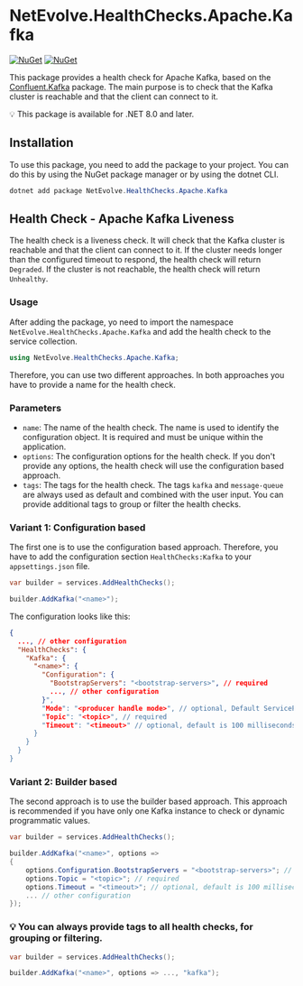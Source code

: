 # NetEvolve.HealthChecks.Apache.Kafka

[![NuGet](https://img.shields.io/nuget/v/NetEvolve.HealthChecks.Apache.Kafka?logo=nuget)](https://www.nuget.org/packages/NetEvolve.HealthChecks.Apache.Kafka/)
[![NuGet](https://img.shields.io/nuget/dt/NetEvolve.HealthChecks.Apache.Kafka?logo=nuget)](https://www.nuget.org/packages/NetEvolve.HealthChecks.Apache.Kafka/)

This package provides a health check for Apache Kafka, based on the [Confluent.Kafka](https://www.nuget.org/packages/Confluent.Kafka/) package.
The main purpose is to check that the Kafka cluster is reachable and that the client can connect to it.

:bulb: This package is available for .NET 8.0 and later.

## Installation
To use this package, you need to add the package to your project. You can do this by using the NuGet package manager or by using the dotnet CLI.
```powershell
dotnet add package NetEvolve.HealthChecks.Apache.Kafka
```

## Health Check - Apache Kafka Liveness
The health check is a liveness check. It will check that the Kafka cluster is reachable and that the client can connect to it.
If the cluster needs longer than the configured timeout to respond, the health check will return `Degraded`.
If the cluster is not reachable, the health check will return `Unhealthy`.

### Usage
After adding the package, yo need to import the namespace `NetEvolve.HealthChecks.Apache.Kafka` and add the health check to the service collection.
```csharp
using NetEvolve.HealthChecks.Apache.Kafka;
```
Therefore, you can use two different approaches. In both approaches you have to provide a name for the health check.

### Parameters
- `name`: The name of the health check. The name is used to identify the configuration object. It is required and must be unique within the application.
- `options`: The configuration options for the health check. If you don't provide any options, the health check will use the configuration based approach.
- `tags`: The tags for the health check. The tags `kafka` and `message-queue` are always used as default and combined with the user input. You can provide additional tags to group or filter the health checks.

### Variant 1: Configuration based
The first one is to use the configuration based approach. Therefore, you have to add the configuration section `HealthChecks:Kafka` to your `appsettings.json` file.
```csharp
var builder = services.AddHealthChecks();

builder.AddKafka("<name>");
```

The configuration looks like this:
```json
{
  ..., // other configuration
  "HealthChecks": {
    "Kafka": {
      "<name>": {
        "Configuration": {
          "BootstrapServers": "<bootstrap-servers>", // required
          ..., // other configuration
        }",
        "Mode": "<producer handle mode>", // optional, Default ServiceProvider
        "Topic": "<topic>", // required
        "Timeout": "<timeout>" // optional, default is 100 milliseconds
      }
    }
  }
}
```

### Variant 2: Builder based
The second approach is to use the builder based approach. This approach is recommended if you have only one Kafka instance to check or dynamic programmatic values.
```csharp
var builder = services.AddHealthChecks();

builder.AddKafka("<name>", options =>
{
    options.Configuration.BootstrapServers = "<bootstrap-servers>"; // required
    options.Topic = "<topic>"; // required
    options.Timeout = "<timeout>"; // optional, default is 100 milliseconds
    ... // other configuration
});
```

### :bulb: You can always provide tags to all health checks, for grouping or filtering.

```csharp
var builder = services.AddHealthChecks();

builder.AddKafka("<name>", options => ..., "kafka");
```